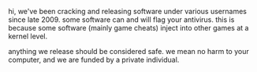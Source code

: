 hi, we've been cracking and releasing software under various usernames since late 2009.
some software can and will flag your antivirus. this is because some software (mainly game cheats) inject into other games at a kernel level.

anything we release should be considered safe. we mean no harm to your computer, and we are funded by a private individual.
